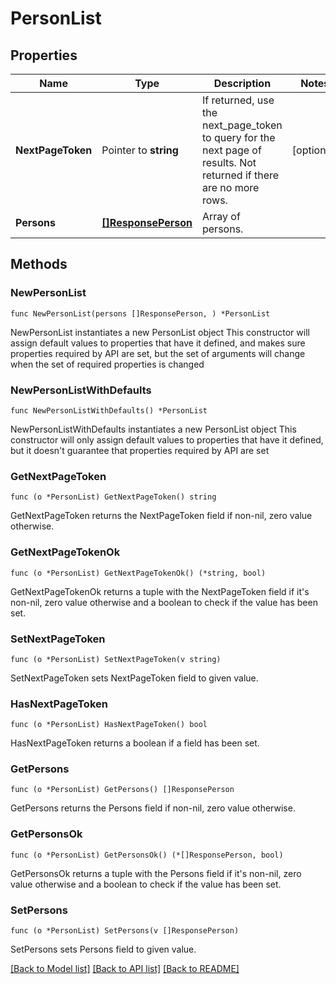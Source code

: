 # PersonList

## Properties

Name | Type | Description | Notes
------------ | ------------- | ------------- | -------------
**NextPageToken** | Pointer to **string** | If returned, use the next_page_token to query for the next page of results. Not returned if there are no more rows. | [optional] 
**Persons** | [**[]ResponsePerson**](ResponsePerson.md) | Array of persons. | 

## Methods

### NewPersonList

`func NewPersonList(persons []ResponsePerson, ) *PersonList`

NewPersonList instantiates a new PersonList object
This constructor will assign default values to properties that have it defined,
and makes sure properties required by API are set, but the set of arguments
will change when the set of required properties is changed

### NewPersonListWithDefaults

`func NewPersonListWithDefaults() *PersonList`

NewPersonListWithDefaults instantiates a new PersonList object
This constructor will only assign default values to properties that have it defined,
but it doesn't guarantee that properties required by API are set

### GetNextPageToken

`func (o *PersonList) GetNextPageToken() string`

GetNextPageToken returns the NextPageToken field if non-nil, zero value otherwise.

### GetNextPageTokenOk

`func (o *PersonList) GetNextPageTokenOk() (*string, bool)`

GetNextPageTokenOk returns a tuple with the NextPageToken field if it's non-nil, zero value otherwise
and a boolean to check if the value has been set.

### SetNextPageToken

`func (o *PersonList) SetNextPageToken(v string)`

SetNextPageToken sets NextPageToken field to given value.

### HasNextPageToken

`func (o *PersonList) HasNextPageToken() bool`

HasNextPageToken returns a boolean if a field has been set.

### GetPersons

`func (o *PersonList) GetPersons() []ResponsePerson`

GetPersons returns the Persons field if non-nil, zero value otherwise.

### GetPersonsOk

`func (o *PersonList) GetPersonsOk() (*[]ResponsePerson, bool)`

GetPersonsOk returns a tuple with the Persons field if it's non-nil, zero value otherwise
and a boolean to check if the value has been set.

### SetPersons

`func (o *PersonList) SetPersons(v []ResponsePerson)`

SetPersons sets Persons field to given value.



[[Back to Model list]](../README.md#documentation-for-models) [[Back to API list]](../README.md#documentation-for-api-endpoints) [[Back to README]](../README.md)


